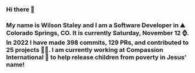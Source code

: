 ### Hi there 👋

### My name is Wilson Staley and I am a Software Developer in ⛰ Colorado Springs, CO.  It is currently Saturday, November 12 ⌚. In 2022 I have made 398 commits, 129 PRs, and contributed to 25 projects 👨‍💻. I am currently working at Compassion International 🏢 to help release children from poverty in Jesus' name!